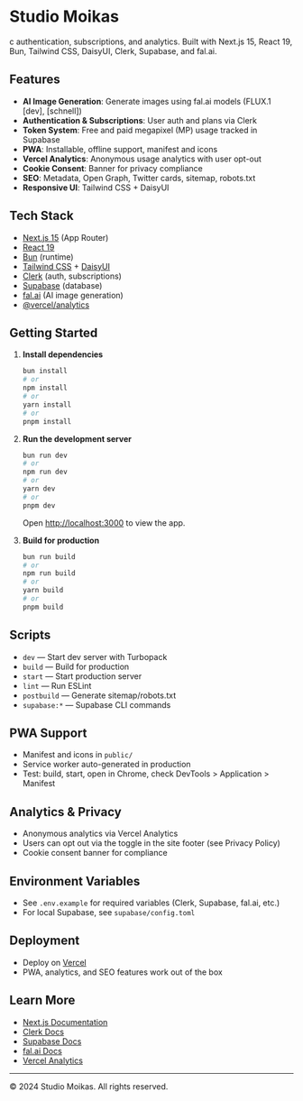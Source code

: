 # Studio Moikas

c authentication, subscriptions, and analytics. Built with Next.js 15, React 19, Bun, Tailwind CSS, DaisyUI, Clerk, Supabase, and fal.ai.

## Features

- **AI Image Generation**: Generate images using fal.ai models (FLUX.1 [dev], [schnell])
- **Authentication & Subscriptions**: User auth and plans via Clerk
- **Token System**: Free and paid megapixel (MP) usage tracked in Supabase
- **PWA**: Installable, offline support, manifest and icons
- **Vercel Analytics**: Anonymous usage analytics with user opt-out
- **Cookie Consent**: Banner for privacy compliance
- **SEO**: Metadata, Open Graph, Twitter cards, sitemap, robots.txt
- **Responsive UI**: Tailwind CSS + DaisyUI

## Tech Stack

- [Next.js 15](https://nextjs.org/) (App Router)
- [React 19](https://react.dev/)
- [Bun](https://bun.sh/) (runtime)
- [Tailwind CSS](https://tailwindcss.com/) + [DaisyUI](https://daisyui.com/)
- [Clerk](https://clerk.com/) (auth, subscriptions)
- [Supabase](https://supabase.com/) (database)
- [fal.ai](https://fal.ai/) (AI image generation)
- [@vercel/analytics](https://vercel.com/docs/analytics)

## Getting Started

1. **Install dependencies**
   ```bash
   bun install
   # or
   npm install
   # or
   yarn install
   # or
   pnpm install
   ```

2. **Run the development server**
   ```bash
   bun run dev
   # or
   npm run dev
   # or
   yarn dev
   # or
   pnpm dev
   ```
   Open [http://localhost:3000](http://localhost:3000) to view the app.

3. **Build for production**
   ```bash
   bun run build
   # or
   npm run build
   # or
   yarn build
   # or
   pnpm build
   ```

## Scripts

- `dev` — Start dev server with Turbopack
- `build` — Build for production
- `start` — Start production server
- `lint` — Run ESLint
- `postbuild` — Generate sitemap/robots.txt
- `supabase:*` — Supabase CLI commands

## PWA Support
- Manifest and icons in `public/`
- Service worker auto-generated in production
- Test: build, start, open in Chrome, check DevTools > Application > Manifest

## Analytics & Privacy
- Anonymous analytics via Vercel Analytics
- Users can opt out via the toggle in the site footer (see Privacy Policy)
- Cookie consent banner for compliance

## Environment Variables
- See `.env.example` for required variables (Clerk, Supabase, fal.ai, etc.)
- For local Supabase, see `supabase/config.toml`

## Deployment
- Deploy on [Vercel](https://vercel.com/)
- PWA, analytics, and SEO features work out of the box

## Learn More
- [Next.js Documentation](https://nextjs.org/docs)
- [Clerk Docs](https://clerk.com/docs)
- [Supabase Docs](https://supabase.com/docs)
- [fal.ai Docs](https://fal.ai/docs)
- [Vercel Analytics](https://vercel.com/docs/analytics)

---

© 2024 Studio Moikas. All rights reserved.
